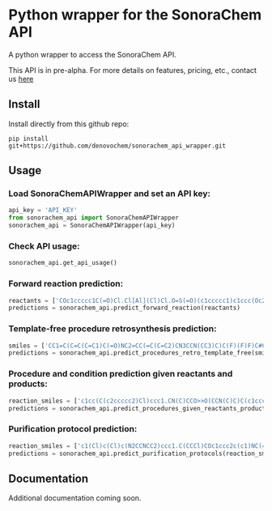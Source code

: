 # Python wrapper for the SonoraChem API

A python wrapper to access the SonoraChem API.

This API is in pre-alpha. For more details on features, pricing, etc., contact us [here](https://denovochem.com)

## Install

Install directly from this github repo:

```console
pip install git+https://github.com/denovochem/sonorachem_api_wrapper.git
```

## Usage

### Load SonoraChemAPIWrapper and set an API key:

```python
api_key = 'API_KEY'
from sonorachem_api import SonoraChemAPIWrapper
sonorachem_api = SonoraChemAPIWrapper(api_key)
```

### Check API usage:

```python
sonorachem_api.get_api_usage()
```

### Forward reaction prediction:

```python
reactants = ['COc1ccccc1C(=O)Cl.Cl[Al](Cl)Cl.O=S(=O)(c1ccccc1)c1ccc(Oc2ccccc2)cc1.ClCCCl.O.[K+].[OH-].O=S(=O)([O-])[O-].[Mg+2]']
predictions = sonorachem_api.predict_forward_reaction(reactants)
```

### Template-free procedure retrosynthesis prediction:

```python
smiles = ['CC1=C(C=C(C=C1)C(=O)NC2=CC(=C(C=C2)CN3CCN(CC3)C)C(F)(F)F)C#CC4=CN=C5N4N=CC=C5']
predictions = sonorachem_api.predict_procedures_retro_template_free(smiles)
```

### Procedure and condition prediction given reactants and products:

```python
reaction_smiles = ['c1cc(C(c2ccccc2)Cl)ccc1.CN(C)CCO>>O(CCN(C)C)C(c1ccccc1)c2ccccc2']
predictions = sonorachem_api.predict_procedures_given_reactants_products(reaction_smiles)
```

### Purification protocol prediction:

```python
reaction_smiles = ['c1(Cl)c(Cl)c(N2CCNCC2)ccc1.C(CCCl)COc1ccc2c(c1)NC(=O)CC2.ClC(Cl)Cl.O.[Na+].[OH-]>>Clc4cccc(N3CCN(CCCCOc2ccc1c(NC(=O)CC1)c2)CC3)c4Cl']
predictions = sonorachem_api.predict_purification_protocols(reaction_smiles)
```

## Documentation

Additional documentation coming soon.

